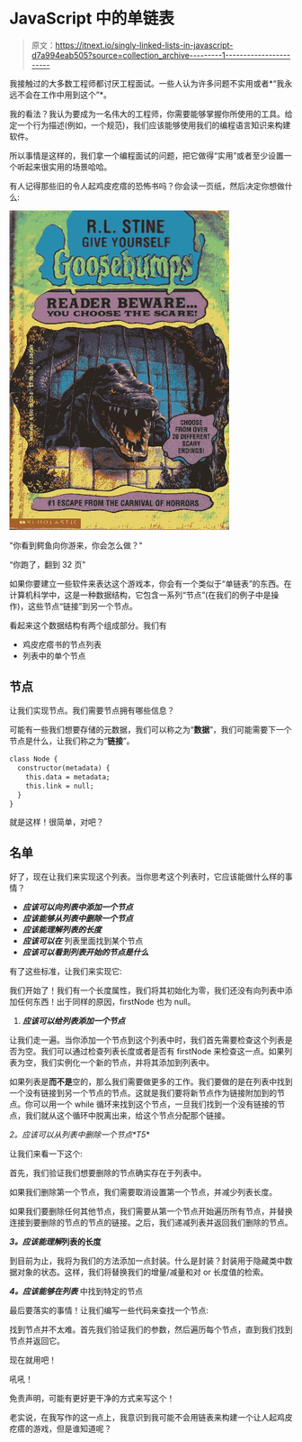 # JavaScript 中的单链表

> 原文：<https://itnext.io/singly-linked-lists-in-javascript-d7a994eab505?source=collection_archive---------1----------------------->

我接触过的大多数工程师都讨厌工程面试。一些人认为许多问题不实用或者*“我永远不会在工作中用到这个”*。

我的看法？我认为要成为一名伟大的工程师，你需要能够掌握你所使用的工具。给定一个行为描述(例如，一个规范)，我们应该能够使用我们的编程语言知识来构建软件。

所以事情是这样的，我们拿一个编程面试的问题，把它做得“实用”或者至少设置一个听起来很实用的场景哈哈。

有人记得那些旧的令人起鸡皮疙瘩的恐怖书吗？你会读一页纸，然后决定你想做什么:

![](img/452dddd799f3370d9846b2b498c8b314.png)

"你看到鳄鱼向你游来，你会怎么做？"

“你跑了，翻到 32 页”

如果你要建立一些软件来表达这个游戏本，你会有一个类似于“单链表”的东西。在计算机科学中，这是一种数据结构，它包含一系列“节点”(在我们的例子中是操作)，这些节点“链接”到另一个节点。

看起来这个数据结构有两个组成部分。我们有

*   鸡皮疙瘩书的节点列表
*   列表中的单个节点

## 节点

让我们实现节点。我们需要节点拥有哪些信息？

可能有一些我们想要存储的元数据，我们可以称之为“**数据**”，我们可能需要下一个节点是什么，让我们称之为“**链接**”。

```
class Node {
  constructor(metadata) {
    this.data = metadata;
    this.link = null;
  }
}
```

就是这样！很简单，对吧？

## 名单

好了，现在让我们来实现这个列表。当你思考这个列表时，它应该能做什么样的事情？

*   ***应该可以向列表中添加一个节点***
*   ***应该能够从列表中删除一个节点***
*   ***应该能理解列表的长度***
*   ***应该可以在*** 列表里面找到某个节点
*   ***应该可以看到列表开始的节点是什么***

有了这些标准，让我们来实现它:

我们开始了！我们有一个长度属性，我们将其初始化为零，我们还没有向列表中添加任何东西！出于同样的原因，firstNode 也为 null。

1.  ***应该可以给列表添加一个节点***

让我们走一遍。当你添加一个节点到这个列表中时，我们首先需要检查这个列表是否为空。我们可以通过检查列表长度或者是否有 firstNode 来检查这一点。如果列表为空，我们实例化一个新的节点，并将其添加到列表中。

如果列表是**而不是**空的，那么我们需要做更多的工作。我们要做的是在列表中找到一个没有链接到另一个节点的节点。这就是我们要将新节点作为链接附加到的节点。你可以用一个 while 循环来找到这个节点，一旦我们找到一个没有链接的节点，我们就从这个循环中脱离出来，给这个节点分配那个链接。

**2*。应该可以从列表中删除一个节点*T5**

让我们来看一下这个:

首先，我们验证我们想要删除的节点确实存在于列表中。

如果我们删除第一个节点，我们需要取消设置第一个节点，并减少列表长度。

如果我们要删除任何其他节点，我们需要从第一个节点开始遍历所有节点，并替换连接到要删除的节点的节点的链接。之后，我们递减列表并返回我们删除的节点。

***3。应该能理解*列表的长度**

到目前为止，我将为我们的方法添加一点封装。什么是封装？封装用于隐藏类中数据对象的状态。这样，我们将替换我们的增量/减量和对 or 长度值的检索。

***4。应该能够在列表*** 中找到特定的节点

最后要落实的事情！让我们编写一些代码来查找一个节点:

找到节点并不太难。首先我们验证我们的参数，然后遍历每个节点，直到我们找到节点并返回它。

现在就用吧！

吼吼！

免责声明，可能有更好更干净的方式来写这个！

老实说，在我写作的这一点上，我意识到我可能不会用链表来构建一个让人起鸡皮疙瘩的游戏，但是谁知道呢？